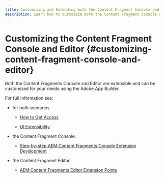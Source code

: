```yaml
---
title: Customizing and Extending both the Content Fragment Console and Editor
description: Learn how to customize both the Content Fragment console and editor
---
```

# Customizing the Content Fragment Console and Editor {#customizing-content-fragment-console-and-editor}

Both the Content Fragments Console and Editor are extensible and can be customized for your needs using the Adobe App Builder.

For full information see:

* for both scenarios

  * [How to Get Access](https://developer.adobe.com/uix/docs/guides/get-access/)

  * [UI Extensibility](https://developer.adobe.com/uix/docs/)

* the Content Fragment Console:

  * [Step-by-step AEM Content Fragments Console Extension Development](https://developer.adobe.com/uix/docs/services/aem-cf-console-admin/extension-development/)

* the Content Fragment Editor

  * [AEM Content Fragments Editor Extension Points](https://developer.adobe.com/uix/docs/services/aem-cf-editor/api/)